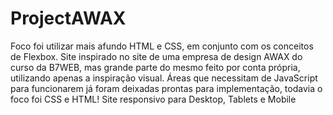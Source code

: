 # ProjectAWAX
Foco foi utilizar mais afundo HTML e CSS, em conjunto com os conceitos de Flexbox. 
Site inspirado no site de uma empresa de design AWAX do curso da B7WEB, mas grande parte do mesmo feito por conta própria, utilizando apenas a inspiração visual.
Áreas que necessitam de JavaScript para funcionarem já foram deixadas prontas para implementação, todavia o foco foi CSS e HTML!
Site responsivo para Desktop, Tablets e Mobile
